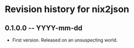 # Revision history for nix2json

## 0.1.0.0 -- YYYY-mm-dd

* First version. Released on an unsuspecting world.
